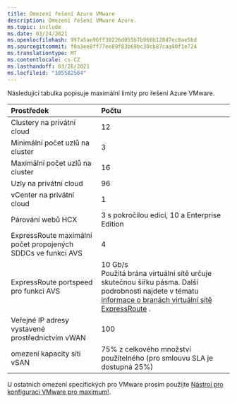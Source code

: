 ```yaml
---
title: Omezení řešení Azure VMware
description: Omezení řešení VMware Azure.
ms.topic: include
ms.date: 03/24/2021
ms.openlocfilehash: 997a5ae96ff30226d055b7b966b128d7ec0ae5bd
ms.sourcegitcommit: f0a3ee8ff77ee89f83b69bc30cb87caa80f1e724
ms.translationtype: MT
ms.contentlocale: cs-CZ
ms.lasthandoff: 03/26/2021
ms.locfileid: "105582564"
---
```

<!-- Used in /azure/azure-resource-manager/management/azure-subscription-service-limits.md -->

Následující tabulka popisuje maximální limity pro řešení Azure VMware.

| **Prostředek** | **Počtu** |
| :-- | :-- |
| Clustery na privátní cloud | 12 |
| Minimální počet uzlů na cluster | 3 |
| Maximální počet uzlů na cluster | 16 |
| Uzly na privátní cloud | 96 |
| vCenter na privátní cloud | 1  |
| Párování webů HCX | 3 s pokročilou edicí, 10 a Enterprise Edition |
| ExpressRoute maximální počet propojených SDDCs ve funkci AVS | 4 |
| ExpressRoute portspeed pro funkci AVS | 10 Gb/s<br />Použitá brána virtuální sítě určuje skutečnou šířku pásma. Další podrobnosti najdete v tématu [informace o branách virtuální sítě ExpressRoute](../../expressroute/expressroute-about-virtual-network-gateways.md) . | 
| Veřejné IP adresy vystavené prostřednictvím vWAN | 100 |
| omezení kapacity síti vSAN | 75% z celkového množství použitelného (pro smlouvu SLA je dostupná 25%)  |

U ostatních omezení specifických pro VMware prosím použijte [Nástroj pro konfiguraci VMware pro maximum!](https://configmax.vmware.com/).

